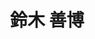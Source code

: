 ---
# Display name
title: 鈴木 善博

# Username (this should match the folder name)
authors:
  - yoshihiro-suzuki

# Is this the primary user of the site?
superuser: false

# Role/position
role: 社会人博士（D1）

# D: 10, 9, 8, 7
# M: 6, 5, 4
# B: 3, 2, 1
weight: 11 # 社会人博士は 11-14 を使用する

# Organizations/Affiliations
organizations:
  - name: アレグロマイクロシステムズ
    url: 'https://investors.allegromicro.com/board-member/yoshihiro-zen-suzuki/'

# Short bio
bio: ''

interests: []

# education:
#   courses: []

# Social/Academic Networking
social: []

# Email for Gravatar
email: ''

# Highlight?
highlight_name: false

# User groups
user_groups:
  - 社会人学生
  - メンバー
---
